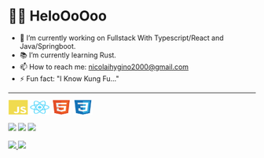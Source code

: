 # 👋👾 HeloOoOoo

- 🚀 I’m currently working on Fullstack With Typescript/React and Java/Springboot.
- 📚 I’m currently learning Rust.
- 📫 How to reach me: nicolaihygino2000@gmail.com
- ⚡ Fun fact: "I Know Kung Fu..."
---

<div>
  <img align="center" alt="Nico-Js" height="30" width="40" src="https://raw.githubusercontent.com/devicons/devicon/master/icons/javascript/javascript-plain.svg">
  <img align="center" alt="Nico-React" height="30" width="40" src="https://raw.githubusercontent.com/devicons/devicon/master/icons/react/react-original.svg">
  <img align="center" alt="Nico-HTML" height="30" width="40" src="https://raw.githubusercontent.com/devicons/devicon/master/icons/html5/html5-original.svg">
  <img align="center" alt="Nico-CSS" height="30" width="40" src="https://raw.githubusercontent.com/devicons/devicon/master/icons/css3/css3-original.svg">
</div>

<br/>

<div>
  <a href="https://api.whatsapp.com/send?phone=5521982585168&text=Ol%C3%A1!%20V%C3%AD%20seu%20perfil%20no%20GitHub%20e%20tenho%20umas%20perguntas!" target="_blank"><img src="https://img.shields.io/badge/WhatsApp-25D366?style=for-the-badge&logo=whatsapp&logoColor=white" target="_blank"></a>
  <a href = "mailto:nicolaihygino2000@gmail.com"><img src="https://img.shields.io/badge/-Gmail-%23333?style=for-the-badge&logo=gmail&logoColor=white" target="_blank"></a>
  <a href="https://www.linkedin.com/in/nicolaihygino/" target="_blank"><img src="https://img.shields.io/badge/-LinkedIn-%230077B5?style=for-the-badge&logo=linkedin&logoColor=white" target="_blank"></a> 
</div>

<br/>

<div align="left">
  <a href="https://github.com/nicolaihygino">
  <img height="180em" src="https://github-readme-stats.vercel.app/api?username=nicolaihygino&show_icons=true&theme=dracula&include_all_commits=true&count_private=true"/>
  <img height="180em" src="https://github-readme-stats.vercel.app/api/top-langs/?username=nicolaihygino&layout=compact&langs_count=7&theme=dracula"/>
</div>

